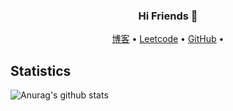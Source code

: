 <h3 align="center"> Hi Friends 👋</h3>

<p align="center">
<p align="center">
    <a href="https://www.liugaoyang.xin">博客</a> •
    <a href="https://leetcode-cn.com/u/superliuliuliu/">Leetcode</a> •
    <a href="https://github.com/superliuliuliu">GitHub</a> •
</p>
</p>

## Statistics
![Anurag's github stats](https://github-readme-stats.vercel.app/api?username=superliuliuliu&show_icons=true&theme=radical&count_private=true)
